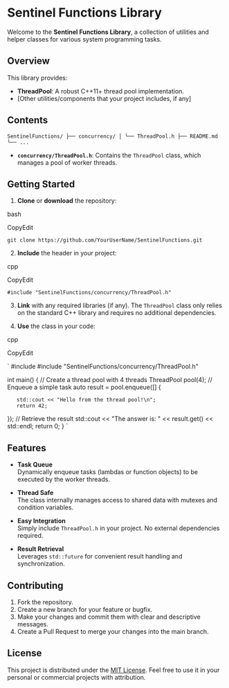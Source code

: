 # Sentinel Functions Library

Welcome to the **Sentinel Functions Library**, a collection of utilities and helper classes for various system programming tasks.

## Overview

This library provides:

- **ThreadPool**: A robust C++11+ thread pool implementation.
- [Other utilities/components that your project includes, if any]

## Contents

`SentinelFunctions/
├── concurrency/
│ └── ThreadPool.h
├── README.md
└── ...`

- **`concurrency/ThreadPool.h`**: Contains the `ThreadPool` class, which manages a pool of worker threads.

## Getting Started

1. **Clone** or **download** the repository:
  
  bash
  
  CopyEdit
  
  `git clone https://github.com/YourUserName/SentinelFunctions.git`
  
2. **Include** the header in your project:
  
  cpp
  
  CopyEdit
  
  `#include "SentinelFunctions/concurrency/ThreadPool.h"`
  
3. **Link** with any required libraries (if any). The `ThreadPool` class only relies on the standard C++ library and requires no additional dependencies.
  
4. **Use** the class in your code:
  
  cpp
  
  CopyEdit
  
  `
  #include <iostream>
  #include "SentinelFunctions/concurrency/ThreadPool.h"
  
  int main() {
   // Create a thread pool with 4 threads
   ThreadPool pool(4);
   // Enqueue a simple task
   auto result = pool.enqueue([] {
  
  ```
     std::cout << "Hello from the thread pool!\n";
     return 42;
  ```
  
  });
   // Retrieve the result
   std::cout << "The answer is: " << result.get() << std::endl;
   return 0;
  }
  `
  

## Features

- **Task Queue**  
  Dynamically enqueue tasks (lambdas or function objects) to be executed by the worker threads.
  
- **Thread Safe**  
  The class internally manages access to shared data with mutexes and condition variables.
  
- **Easy Integration**  
  Simply include `ThreadPool.h` in your project. No external dependencies required.
  
- **Result Retrieval**  
  Leverages `std::future` for convenient result handling and synchronization.
  

## Contributing

1. Fork the repository.
2. Create a new branch for your feature or bugfix.
3. Make your changes and commit them with clear and descriptive messages.
4. Create a Pull Request to merge your changes into the main branch.

## License

This project is distributed under the [MIT License](LICENSE.md). Feel free to use it in your personal or commercial projects with attribution.

